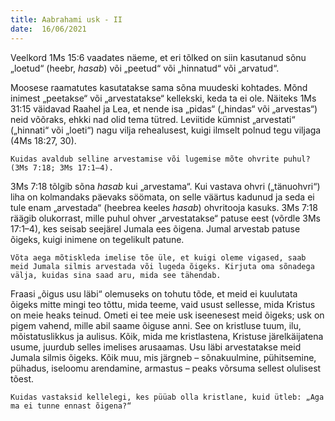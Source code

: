 ```yaml
---
title: Aabrahami usk - II  
date:  16/06/2021  
---
```


Veelkord 1Ms 15:6 vaadates näeme, et eri tõlked on siin kasutanud sõnu „loetud“ (heebr, _hasab_) või „peetud“ või „hinnatud“ või „arvatud“.

Moosese raamatutes kasutatakse sama sõna muudeski kohtades. Mõnd inimest „peetakse“ või „arvestatakse“ kellekski, keda ta ei ole. Näiteks 1Ms 31:15 väidavad Raahel ja Lea, et nende isa „pidas“ („hindas“ või „arvestas“) neid võõraks, ehkki nad olid tema tütred. Leviitide kümnist „arvestati“ („hinnati“ või „loeti“) nagu vilja rehealusest, kuigi ilmselt polnud tegu viljaga (4Ms 18:27, 30).

`Kuidas avaldub selline arvestamise või lugemise mõte ohvrite puhul? (3Ms 7:18; 3Ms 17:1–4).`

3Ms 7:18 tõlgib sõna _hasab_ kui „arvestama“. Kui vastava ohvri („tänuohvri“) liha on kolmandaks päevaks söömata, on selle väärtus kadunud ja seda ei tule enam „arvestada“ (heebrea keeles _hasab_) ohvritooja kasuks. 3Ms 7:18 räägib olukorrast, mille puhul ohver „arvestatakse“ patuse eest (võrdle 3Ms 17:1–4), kes seisab seejärel Jumala ees õigena. Jumal arvestab patuse õigeks, kuigi inimene on tegelikult patune.

`Võta aega mõtiskleda imelise tõe üle, et kuigi oleme vigased, saab meid Jumala silmis arvestada või lugeda õigeks. Kirjuta oma sõnadega välja, kuidas sina saad aru, mida see tähendab.`

Fraasi „õigus usu läbi“ olemuseks on tohutu tõde, et meid ei kuulutata õigeks mitte mingi teo tõttu, mida teeme, vaid usust sellesse, mida Kristus on meie heaks teinud. Ometi ei tee meie usk iseenesest meid õigeks; usk on pigem vahend, mille abil saame õiguse anni. See on kristluse tuum, ilu, mõistatuslikkus ja aulisus. Kõik, mida me kristlastena, Kristuse järelkäijatena usume, juurdub selles imelises arusaamas. Usu läbi arvestatakse meid Jumala silmis õigeks. Kõik muu, mis järgneb – sõnakuulmine, pühitsemine, pühadus, iseloomu arendamine, armastus – peaks võrsuma sellest olulisest tõest.

`Kuidas vastaksid kellelegi, kes püüab olla kristlane, kuid ütleb: „Aga ma ei tunne ennast õigena?“`